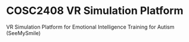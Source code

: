 # COSC2408 VR Simulation Platform
VR Simulation Platform for Emotional Intelligence Training for Autism (SeeMySmile)
